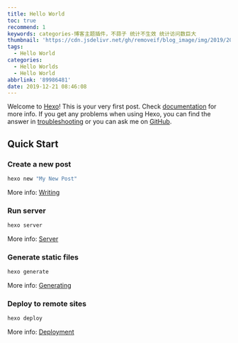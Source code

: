 ```yaml
---
title: Hello World
toc: true
recommend: 1
keywords: categories-博客主题插件，不蒜子 统计不生效 统计访问数巨大
thumbnail: 'https://cdn.jsdelivr.net/gh/removeif/blog_image/img/2019/20191221090606.png'
tags:
  - Hello World
categories:
  - Hello Worlds
  - Hello World
abbrlink: '89986481'
date: 2019-12-21 08:46:08
---
```



Welcome to [Hexo](https://hexo.io/)! This is your very first post. Check [documentation](https://hexo.io/docs/) for more info. If you get any problems when using Hexo, you can find the answer in [troubleshooting](https://hexo.io/docs/troubleshooting.html) or you can ask me on [GitHub](https://github.com/hexojs/hexo/issues).

<!-- more -->
## Quick Start

### Create a new post

``` bash
hexo new "My New Post"
```

More info: [Writing](https://hexo.io/docs/writing.html)

### Run server

``` bash
hexo server
```

More info: [Server](https://hexo.io/docs/server.html)

### Generate static files

``` bash
hexo generate
```

More info: [Generating](https://hexo.io/docs/generating.html)

### Deploy to remote sites

``` bash
hexo deploy
```

More info: [Deployment](https://hexo.io/docs/one-command-deployment.html)
